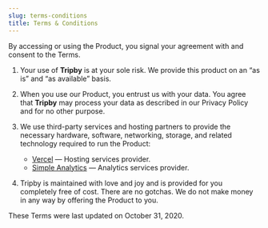 ```yaml
---
slug: terms-conditions
title: Terms & Conditions
---
```


By accessing or using the Product, you signal your agreement with and consent to the Terms.

1. Your use of **Tripby** is at your sole risk. We provide this product on an “as is” and “as available” basis.
2. When you use our Product, you entrust us with your data. You agree that **Tripby** may process your data as described in our Privacy Policy and for no other purpose.
3. We use third-party services and hosting partners to provide the necessary hardware, software, networking, storage, and related technology required to run the Product:

   - [Vercel](https://vercel.com/) — Hosting services provider.
   - [Simple Analytics](https://simpleanalytics.com) — Analytics services provider.

4. Tripby is maintained with love and joy and is provided for you completely free of cost. There are no gotchas. We do not make money in any way by offering the Product to you.

These Terms were last updated on October 31, 2020.
